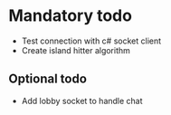 # Mandatory todo 

* Test connection with c# socket client
* Create island hitter algorithm 


## Optional todo

* Add lobby socket to handle chat

